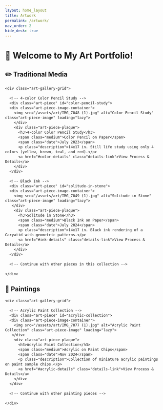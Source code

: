 ```yaml
---
layout: home_layout
title: Artwork
permalink: /artwork/
nav_order: 2
hide_desk: true
---
```


# 🎨 Welcome to My Art Portfolio!

<div class="art-gallery-exhibit">

  <!-- Curated Collection: Traditional Media -->
  <div class="art-collection">
    <h2>✏️ Traditional Media</h2>
    
    <div class="art-gallery-grid">
    
      <!-- 4-color Color Pencil Study -->
      <div class="art-piece" id="color-pencil-study">
      <div class="art-piece-image-container">
        <img src="/assets/art/IMG_7048 (1).jpg" alt="Color Pencil Study" class="art-piece-image" loading="lazy">
        </div>
        <div class="art-piece-plaque">
          <h3>4-color Color Pencil Study</h3>
          <span class="medium">Color Pencil on Paper</span>
          <span class="date">July 2023</span>
          <p class="description">14x17 in. Still life study using only 4 colors (yellow, brown, teal, and red).</p>
          <a href="#color-details" class="details-link">View Process & Details</a>
        </div>
      </div>
      
      <!-- Black Ink -->
      <div class="art-piece" id="solitude-in-stone">
      <div class="art-piece-image-container">
        <img src="/assets/art/IMG_7049 (1).jpg" alt="Solitude in Stone" class="art-piece-image" loading="lazy">
       </div> 
        <div class="art-piece-plaque">
          <h3>Solitude in Stone</h3>
          <span class="medium">Black Ink on Paper</span>
          <span class="date">July 2024</span>
          <p class="description">14x17 in. Black ink rendering of a Caryatid with geometric patterns.</p>
          <a href="#ink-details" class="details-link">View Process & Details</a>
        </div>
      </div>
      
      <!-- Continue with other pieces in this collection -->
      
    </div>
  </div>
  
  <!-- Curated Collection: Paintings -->
  <div class="art-collection">
    <h2>🎨 Paintings</h2>
    
    <div class="art-gallery-grid">
    
      <!-- Acrylic Paint Collection -->
      <div class="art-piece" id="acrylic-collection">
      <div class="art-piece-image-container">
        <img src="/assets/art/IMG_7077 (1).jpg" alt="Acrylic Paint Collection" class="art-piece-image" loading="lazy">
       </div> 
        <div class="art-piece-plaque">
          <h3>Acrylic Paint Collection</h3>
          <span class="medium">Acrylic on Paint Chips</span>
          <span class="date">Nov 2024</span>
          <p class="description">Collection of miniature acrylic paintings on paint sample chips.</p>
          <a href="#acrylic-details" class="details-link">View Process & Details</a>
        </div>
      </div>
      
      <!-- Continue with other painting pieces -->
      
    </div>
  </div>
  
</div>

<!-- Process Details Sections (keep your existing detail sections) -->
<div id="color-details" class="art-process-details">
  <!-- Your existing detail content -->
</div>

<div id="ink-details" class="art-process-details">
  <!-- Your existing detail content -->
</div>

<!-- Continue with other detail sections -->
